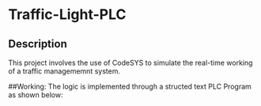 # Traffic-Light-PLC

## Description
This project involves the use of CodeSYS to simulate the real-time working of a traffic managememnt system.

##Working:
The logic is implemented through a structed text PLC Program as shown below:
